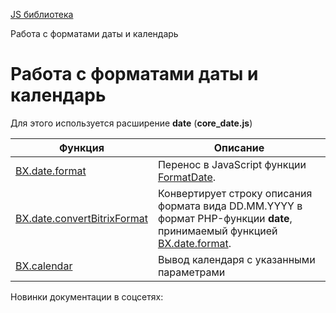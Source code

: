 [JS библиотека](/api_help/js_lib/index.php)

Работа с форматами даты и календарь

Работа с форматами даты и календарь
===================================

Для этого используется расширение **date** (**core\_date.js**)

| Функция | Описание |
| --- | --- |
| [BX.date.format](/api_help/js_lib/data/date_format.php) | Перенос в JavaScript функции [FormatDate](/api_help/main/reference/cdatabase/formatdate.php). |
| [BX.date.convertBitrixFormat](/api_help/js_lib/data/date_convertbitrixformat.php) | Конвертирует строку описания формата вида DD.MM.YYYY в формат PHP-функции **date**, принимаемый функцией [BX.date.format](/api_help/js_lib/data/date_format.php). |
| [BX.calendar](/api_help/js_lib/data/calendar.php) | Вывод календаря с указанными параметрами |

Новинки документации в соцсетях: